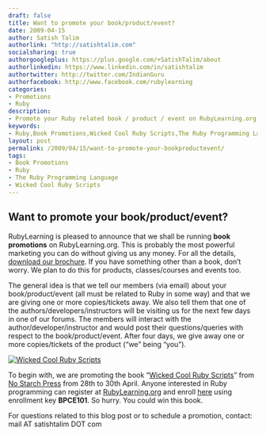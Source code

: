 ```yaml
---
draft: false
title: Want to promote your book/product/event?
date: 2009-04-15
author: Satish Talim
authorlink: "http://satishtalim.com"
socialsharing: true
authorgoogleplus: https://plus.google.com/+SatishTalim/about
authorlinkedin: https://www.linkedin.com/in/satishtalim
authortwitter: http://twitter.com/IndianGuru
authorfacebook: http://www.facebook.com/rubylearning
categories:
- Promotions
- Ruby
description:
- Promote your Ruby related book / product / event on RubyLearning.org.
keywords:
- Ruby,Book Promotions,Wicked Cool Ruby Scripts,The Ruby Programming Language
layout: post
permalink: /2009/04/15/want-to-promote-your-bookproductevent/
tags:
- Book Promotions
- Ruby
- The Ruby Programming Language
- Wicked Cool Ruby Scripts
---
```

## Want to promote your book/product/event?

RubyLearning is pleased to announce that we shall be running **book
promotions** on RubyLearning.org. This is probably the most powerful
marketing you can do without giving us any money. For all the details,
[download our brochure](http://rubylearning.com/data/BookPromotion.pdf).
If you have something other than a book, don’t worry. We plan to do this
for products, classes/courses and events too.

The general idea is that we tell our members (via email) about your
book/product/event (all must be related to Ruby in some way) and that we
are giving one or more copies/tickets away. We also tell them that one
of the authors/developers/instructors will be visiting us for the next
few days in one of our forums. The members will interact with the
author/developer/instructor and would post their questions/queries with
respect to the book/product/event. After four days, we give away one or
more copies/tickets of the product (“we” being “you”).

[![Wicked Cool Ruby
Scripts](http://rubylearning.com/images/wcRuby.jpg "Wicked Cool Ruby Scripts")](http://www.nostarch.com/wcruby.htm)

To begin with, we are promoting the book “[Wicked Cool Ruby
Scripts](http://nostarch.com/wcruby.htm)” from [No Starch
Press](http://nostarch.com/) from 28th to 30th April. Anyone interested
in Ruby programming can register at
[RubyLearning.org](http://rubylearning.org/) and enroll
[here](http://rubylearning.org/class/course/view.php?id=35) using
enrollment key **BPCE101**. So hurry. You could win this book.

For questions related to this blog post or to schedule a promotion,
contact: mail AT satishtalim DOT com

